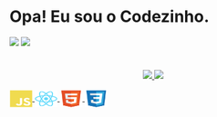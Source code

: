 # Opa! Eu sou o Codezinho.

<div> 
  <a href="https://www.youtube.com/channel/UCyejoKntoiVb5z2Da0sYqkA" target="_blank"><img src="https://img.shields.io/badge/YouTube-FF0000?style=for-the-badge&logo=youtube&logoColor=white" target="_blank"></a>
  <a href="https://www.instagram.com/code_zinhoo/"target="_blank"><img src="https://img.shields.io/badge/-Instagram-%23E4405F?style=for-the-badge&logo=instagram&logoColor=white" target="_blank"></a>
</div>

#

<div align="center">
  <a href="https://github.com/codezinho">
  <img height="120em" src="https://github-readme-stats.vercel.app/api?username=codezinho&show_icons=false&theme=tokyonight&include_all_commits=true&count_private=true"/>
  <img height="120em" src="https://github-readme-stats.vercel.app/api/top-langs/?username=codezinho&layout=compact&langs_count=7&theme=tokyonight"/>
</div>
  
<div style="display: inline_block"><br>
  <img align="center" alt="Codezinho-Js" height="30" width="40" src="https://raw.githubusercontent.com/devicons/devicon/master/icons/javascript/javascript-plain.svg">
  <img align="center" alt="Codezinho-React" height="30" width="40" src="https://raw.githubusercontent.com/devicons/devicon/master/icons/react/react-original.svg">
  <img align="center" alt="Codezinho-HTML" height="30" width="40" src="https://raw.githubusercontent.com/devicons/devicon/master/icons/html5/html5-original.svg">
  <img align="center" alt="Codezinho-CSS" height="30" width="40" src="https://raw.githubusercontent.com/devicons/devicon/master/icons/css3/css3-original.svg">
</div>
